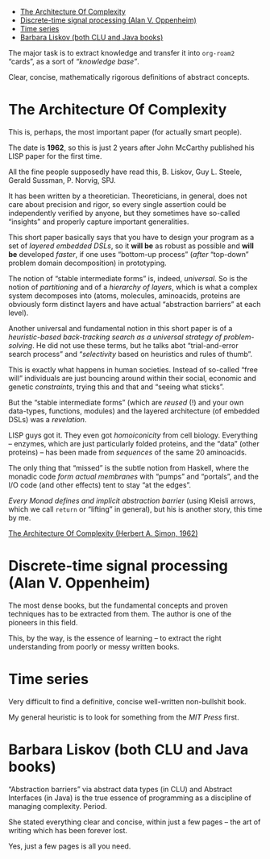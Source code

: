 - [The Architecture Of Complexity](#org13ca162)
- [Discrete-time signal processing (Alan V. Oppenheim)](#org27de9c2)
- [Time series](#org227d4c0)
- [Barbara Liskov (both CLU and Java books)](#orga798c01)

The major task is to extract knowledge and transfer it into `org-roam2` &ldquo;cards&rdquo;, as a sort of *&ldquo;knowledge base&rdquo;*.

Clear, concise, mathematically rigorous definitions of abstract concepts.


<a id="org13ca162"></a>

# The Architecture Of Complexity

This is, perhaps, the most important paper (for actually smart people).

The date is **1962**, so this is just 2 years after John McCarthy published his LISP paper for the first time.

All the fine people supposedly have read this, B. Liskov, Guy L. Steele, Gerald Sussman, P. Norvig, SPJ.

It has been written by a theoretician. Theoreticians, in general, does not care about precision and rigor, so every single assertion could be independently verified by anyone, but they sometimes have so-called &ldquo;insights&rdquo; and properly capture important generalities.

This short paper basically says that you have to design your program as a set of *layered embedded DSLs*, so it **will be** as robust as possible and **will be** developed *faster*, if one uses &ldquo;bottom-up process&rdquo; (*after* &ldquo;top-down&rdquo; problem domain decomposition) in prototyping.

The notion of &ldquo;stable intermediate forms&rdquo; is, indeed, *universal*. So is the notion of *partitioning* and of a *hierarchy of layers*, which is what a complex system decomposes into (atoms, molecules, aminoacids, proteins are obviously form distinct layers and have actual &ldquo;abstraction barriers&rdquo; at each level).

Another universal and fundamental notion in this short paper is of a *heuristic-based back-tracking search as a universal strategy of problem-solving*. He did not use these terms, but he talks abot &ldquo;trial-and-error search process&rdquo; and &ldquo;*selectivity* based on heuristics and rules of thumb&rdquo;.

This is exactly what happens in human societies. Instead of so-called &ldquo;free will&rdquo; individuals are just bouncing around within their social, economic and genetic *constraints*, trying this and that and &ldquo;seeing what sticks&rdquo;.

But the &ldquo;stable intermediate forms&rdquo; (which are *reused* (!) and your own data-types, functions, modules) and the layered architecture (of embedded DSLs) was a *revelation*.

LISP guys got it. They even got *homoiconicity* from cell biology. Everything &#x2013; enzymes, which are just particularly folded proteins, and the &ldquo;data&rdquo; (other proteins) &#x2013; has been made from *sequences* of the same 20 aminoacids.

The only thing that &ldquo;missed&rdquo; is the subtle notion from Haskell, where the monadic code *form actual membranes* with &ldquo;pumps&rdquo; and &ldquo;portals&rdquo;, and the I/O code (and other effects) tent to stay &ldquo;at the edges&rdquo;.

*Every Monad defines and implicit abstraction barrier* (using Kleisli arrows, which we call `return` or &ldquo;lifting&rdquo; in general), but his is another story, this time by me.

[The Architecture Of Complexity (Herbert A. Simon, 1962)](https://faculty.sites.iastate.edu/tesfatsi/archive/tesfatsi/ArchitectureOfComplexity.HSimon1962.pdf)


<a id="org27de9c2"></a>

# Discrete-time signal processing (Alan V. Oppenheim)

The most dense books, but the fundamental concepts and proven techniques has to be extracted from them. The author is one of the pioneers in this field.

This, by the way, is the essence of learning &#x2013; to extract the right understanding from poorly or messy written books.


<a id="org227d4c0"></a>

# Time series

Very difficult to find a definitive, concise well-written non-bullshit book.

My general heuristic is to look for something from the *MIT Press* first.


<a id="orga798c01"></a>

# Barbara Liskov (both CLU and Java books)

&ldquo;Abstraction barriers&rdquo; via abstract data types (in CLU) and Abstract Interfaces (in Java) is the true essence of programming as a discipline of managing complexity. Period.

She stated everything clear and concise, within just a few pages &#x2013; the art of writing which has been forever lost.

Yes, just a few pages is all you need.
